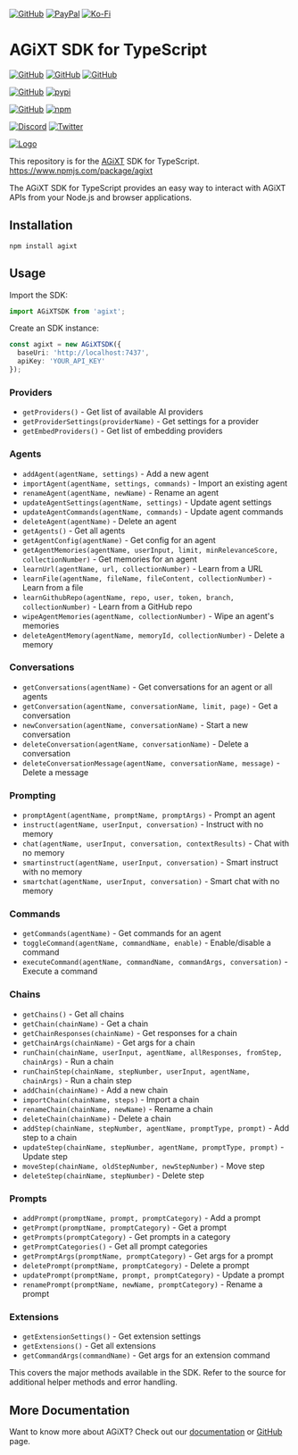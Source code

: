 [![GitHub](https://img.shields.io/badge/GitHub-Sponsor%20Josh%20XT-blue?logo=github&style=plastic)](https://github.com/sponsors/Josh-XT) [![PayPal](https://img.shields.io/badge/PayPal-Sponsor%20Josh%20XT-blue.svg?logo=paypal&style=plastic)](https://paypal.me/joshxt) [![Ko-Fi](https://img.shields.io/badge/Kofi-Sponsor%20Josh%20XT-blue.svg?logo=kofi&style=plastic)](https://ko-fi.com/joshxt)

# AGiXT SDK for TypeScript

[![GitHub](https://img.shields.io/badge/GitHub-AGiXT%20Core-blue?logo=github&style=plastic)](https://github.com/Josh-XT/AGiXT) [![GitHub](https://img.shields.io/badge/GitHub-AGiXT%20Hub-blue?logo=github&style=plastic)](https://github.com/AGiXT/hub) [![GitHub](https://img.shields.io/badge/GitHub-AGiXT%20Streamlit%20Web%20UI-blue?logo=github&style=plastic)](https://github.com/AGiXT/streamlit)

[![GitHub](https://img.shields.io/badge/GitHub-AGiXT%20Python%20SDK-blue?logo=github&style=plastic)](https://github.com/AGiXT/python-sdk) [![pypi](https://img.shields.io/badge/pypi-AGiXT%20Python%20SDK-blue?logo=pypi&style=plastic)](https://pypi.org/project/agixtsdk/)

[![GitHub](https://img.shields.io/badge/GitHub-AGiXT%20TypeScript%20SDK-blue?logo=github&style=plastic)](https://github.com/AGiXT/typescript-sdk) [![npm](https://img.shields.io/badge/npm-AGiXT%20TypeScript%20SDK-blue?logo=npm&style=plastic)](https://www.npmjs.com/package/agixt)


[![Discord](https://img.shields.io/discord/1097720481970397356?label=Discord&logo=discord&logoColor=white&style=plastic&color=5865f2)](https://discord.gg/d3TkHRZcjD) 
[![Twitter](https://img.shields.io/badge/Twitter-Follow_@Josh_XT-blue?logo=twitter&style=plastic)](https://twitter.com/Josh_XT) 

[![Logo](https://josh-xt.github.io/AGiXT/images/AGiXT-gradient-flat.svg)](https://josh-xt.github.io/AGiXT/)

This repository is for the [AGiXT](https://github.com/Josh-XT/AGiXT) SDK for TypeScript. https://www.npmjs.com/package/agixt

The AGiXT SDK for TypeScript provides an easy way to interact with AGiXT APIs from your Node.js and browser applications.

## Installation

```
npm install agixt
```

## Usage

Import the SDK:

```typescript
import AGiXTSDK from 'agixt';
```

Create an SDK instance:

```typescript
const agixt = new AGiXTSDK({
  baseUri: 'http://localhost:7437', 
  apiKey: 'YOUR_API_KEY'
});
```

### Providers

- `getProviders()` - Get list of available AI providers
- `getProviderSettings(providerName)` - Get settings for a provider
- `getEmbedProviders()` - Get list of embedding providers

### Agents

- `addAgent(agentName, settings)` - Add a new agent
- `importAgent(agentName, settings, commands)` - Import an existing agent
- `renameAgent(agentName, newName)` - Rename an agent 
- `updateAgentSettings(agentName, settings)` - Update agent settings
- `updateAgentCommands(agentName, commands)` - Update agent commands
- `deleteAgent(agentName)` - Delete an agent
- `getAgents()` - Get all agents
- `getAgentConfig(agentName)` - Get config for an agent
- `getAgentMemories(agentName, userInput, limit, minRelevanceScore, collectionNumber)` - Get memories for an agent
- `learnUrl(agentName, url, collectionNumber)` - Learn from a URL
- `learnFile(agentName, fileName, fileContent, collectionNumber)` - Learn from a file
- `learnGithubRepo(agentName, repo, user, token, branch, collectionNumber)` - Learn from a GitHub repo
- `wipeAgentMemories(agentName, collectionNumber)` - Wipe an agent's memories
- `deleteAgentMemory(agentName, memoryId, collectionNumber)` - Delete a memory
  
### Conversations

- `getConversations(agentName)` - Get conversations for an agent or all agents
- `getConversation(agentName, conversationName, limit, page)` - Get a conversation
- `newConversation(agentName, conversationName)` - Start a new conversation
- `deleteConversation(agentName, conversationName)` - Delete a conversation
- `deleteConversationMessage(agentName, conversationName, message)` - Delete a message

### Prompting

- `promptAgent(agentName, promptName, promptArgs)` - Prompt an agent
- `instruct(agentName, userInput, conversation)` - Instruct with no memory 
- `chat(agentName, userInput, conversation, contextResults)` - Chat with no memory
- `smartinstruct(agentName, userInput, conversation)` - Smart instruct with no memory
- `smartchat(agentName, userInput, conversation)` - Smart chat with no memory

### Commands

- `getCommands(agentName)` - Get commands for an agent
- `toggleCommand(agentName, commandName, enable)` - Enable/disable a command
- `executeCommand(agentName, commandName, commandArgs, conversation)` - Execute a command

### Chains

- `getChains()` - Get all chains
- `getChain(chainName)` - Get a chain
- `getChainResponses(chainName)` - Get responses for a chain 
- `getChainArgs(chainName)` - Get args for a chain
- `runChain(chainName, userInput, agentName, allResponses, fromStep, chainArgs)` - Run a chain
- `runChainStep(chainName, stepNumber, userInput, agentName, chainArgs)` - Run a chain step
- `addChain(chainName)` - Add a new chain
- `importChain(chainName, steps)` - Import a chain
- `renameChain(chainName, newName)` - Rename a chain
- `deleteChain(chainName)` - Delete a chain
- `addStep(chainName, stepNumber, agentName, promptType, prompt)` - Add step to a chain
- `updateStep(chainName, stepNumber, agentName, promptType, prompt)` - Update step
- `moveStep(chainName, oldStepNumber, newStepNumber)` - Move step
- `deleteStep(chainName, stepNumber)` - Delete step

### Prompts

- `addPrompt(promptName, prompt, promptCategory)` - Add a prompt
- `getPrompt(promptName, promptCategory)` - Get a prompt 
- `getPrompts(promptCategory)` - Get prompts in a category
- `getPromptCategories()` - Get all prompt categories
- `getPromptArgs(promptName, promptCategory)` - Get args for a prompt
- `deletePrompt(promptName, promptCategory)` - Delete a prompt
- `updatePrompt(promptName, prompt, promptCategory)` - Update a prompt
- `renamePrompt(promptName, newName, promptCategory)` - Rename a prompt

### Extensions

- `getExtensionSettings()` - Get extension settings
- `getExtensions()` - Get all extensions
- `getCommandArgs(commandName)` - Get args for an extension command

This covers the major methods available in the SDK. Refer to the source for additional helper methods and error handling.
## More Documentation
Want to know more about AGiXT?  Check out our [documentation](https://josh-xt.github.io/AGiXT/) or [GitHub](https://github.com/Josh-XT/AGiXT) page.
